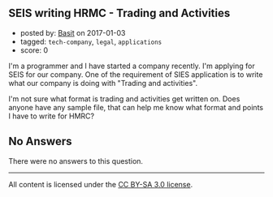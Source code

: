 ## SEIS writing HRMC - Trading and Activities

- posted by: [Basit](https://stackexchange.com/users/28383/basit) on 2017-01-03
- tagged: `tech-company`, `legal`, `applications`
- score: 0

I'm a programmer and I have started a company recently. I'm applying for SEIS for our company. One of the requirement of SIES application is to write what our company is doing with "Trading and activities".

I'm not sure what format is trading and activities get written on. Does anyone have any sample file, that can help me know what format and points I have to write for HMRC?

## No Answers

There were no answers to this question.


---

All content is licensed under the [CC BY-SA 3.0 license](https://creativecommons.org/licenses/by-sa/3.0/).
